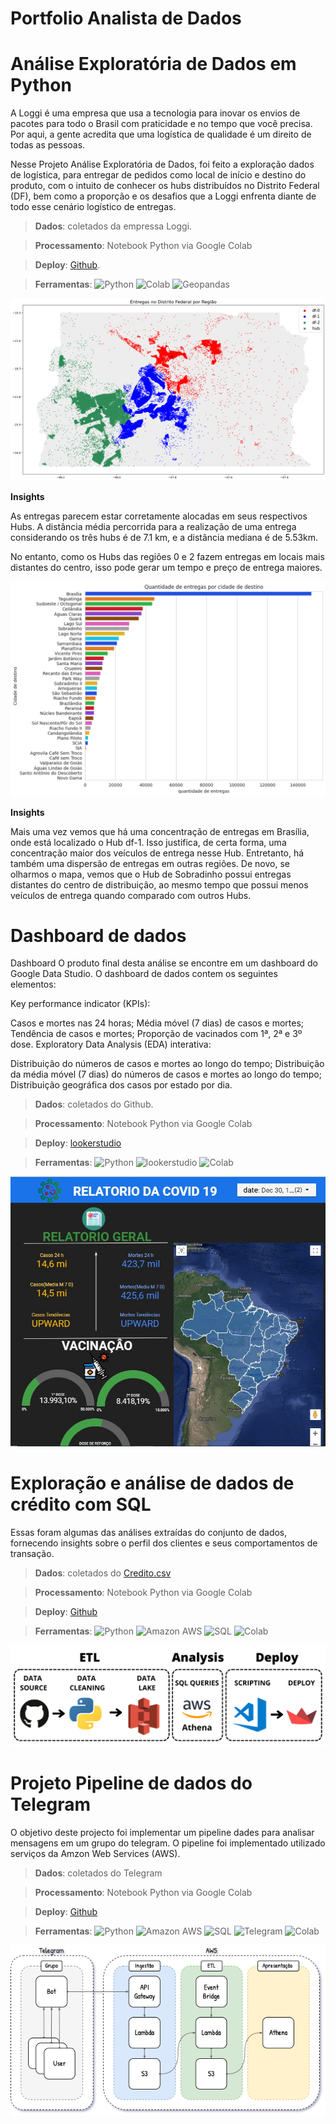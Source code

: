 # Portfolio Analista de Dados

<h1>Análise Exploratória de Dados em Python</h1>

A Loggi é uma empresa que usa a tecnologia para inovar os envios de pacotes para todo o Brasil com praticidade e no tempo que você precisa. Por aqui, a gente acredita que uma logística de qualidade é um direito de todas as pessoas.

Nesse Projeto Análise Exploratória de Dados, foi feito a exploração dados de logística, para entregar de pedidos como local de início e destino do produto, com o intuito de conhecer os hubs distribuídos no Distrito Federal (DF), bem como a proporção e os desafios que a Loggi enfrenta diante de todo esse cenário logístico de entregas.

>**Dados**: coletados da empressa Loggi.

>**Processamento**: Notebook Python via Google Colab

>**Deploy**: [Github](https://github.com/petwillian/Portfolio-Analista-de-Dados/blob/main/Projeto%20An%C3%A1lise%20Explorat%C3%B3ria%20de%20Dados%20em%20Python/Projeto.ipynb).

>**Ferramentas**: ![Python](https://img.shields.io/badge/Python-black?style=flat-square&logo=python)
                  ![Colab](https://img.shields.io/badge/Colab-orange?style=flat&logo=googlecolab&logoColor=%23F9AB00)
                  ![Geopandas](https://img.shields.io/badge/Geopandas-%20%23139C5A?style=flat&logo=geopandas&logoColor=%23F5FFFA)



![image](https://github.com/petwillian/Portfolio-Analista-de-Dados/blob/main/Projeto%20An%C3%A1lise%20Explorat%C3%B3ria%20de%20Dados%20em%20Python/Entregas%20no%20Distrito%20Federal.png)

**Insights**

As entregas parecem estar corretamente alocadas em seus respectivos Hubs. A distância média percorrida para a realização de uma entrega considerando os três hubs é de 7.1 km, e a distância mediana é de 5.53km.

No entanto, como os Hubs das regiões 0 e 2 fazem entregas em locais mais distantes do centro, isso pode gerar um tempo e preço de entrega maiores.

![Quantidade de entregas por cidade](https://github.com/petwillian/Portfolio-Analista-de-Dados/blob/main/Projeto%20An%C3%A1lise%20Explorat%C3%B3ria%20de%20Dados%20em%20Python/Quantidade%20de%20entregas%20por%20cidade.png)

**Insights**

Mais uma vez vemos que há uma concentração de entregas em Brasília, onde está localizado o Hub df-1. Isso justifica, de certa forma, uma concentração maior dos veículos de entrega nesse Hub. Entretanto, há também uma dispersão de entregas em outras regiões. De novo, se olharmos o mapa, vemos que o Hub de Sobradinho possui entregas distantes do centro de distribuição, ao mesmo tempo que possui menos veículos de entrega quando comparado com outros Hubs.

# Dashboard de dados

Dashboard O produto final desta análise se encontre em um dashboard do Google Data Studio. O dashboard de dados contem os seguintes elementos:

Key performance indicator (KPIs):

Casos e mortes nas 24 horas; Média móvel (7 dias) de casos e mortes; Tendência de casos e mortes; Proporção de vacinados com 1ª, 2ª e 3º dose. Exploratory Data Analysis (EDA) interativa:

Distribuição do números de casos e mortes ao longo do tempo; Distribuição da média móvel (7 dias) do números de casos e mortes ao longo do tempo; Distribuição geográfica dos casos por estado por dia.

>**Dados**: coletados do Github.

>**Processamento**: Notebook Python via Google Colab

>**Deploy**: [lookerstudio](https://lookerstudio.google.com/reporting/0b29e22d-8d1c-4076-bdee-c08921f08c18/page/90rHE)

>**Ferramentas**: ![Python](https://img.shields.io/badge/Python-black?style=flat-square&logo=python)
                  ![lookerstudio](https://img.shields.io/badge/looker-%20%234285F4?style=flat&logo=looker&logoColor=%23F5FFFA)
                  ![Colab](https://img.shields.io/badge/Colab-orange?style=flat&logo=googlecolab&logoColor=%23F9AB00)


![Covid_19](https://github.com/petwillian/Portfolio-Analista-de-Dados/blob/main/Dashboard%20de%20dados/Covid_19.jpg)

# Exploração e análise de dados de crédito com SQL

Essas foram algumas das análises extraídas do conjunto de dados, fornecendo insights sobre o perfil dos clientes e seus comportamentos de transação. 

>**Dados**: coletados do [Credito.csv](https://github.com/petwillian/Portfolio-Analista-de-Dados/blob/main/Projeto%20SQL/credito.csv)

>**Processamento**: Notebook Python via Google Colab

>**Deploy**: [Github](https://github.com/petwillian/Portfolio-Analista-de-Dados/tree/main/Projeto%20SQL)

>**Ferramentas**: ![Python](https://img.shields.io/badge/Python-black?style=flat-square&logo=python)
                  ![Amazon AWS](https://img.shields.io/badge/AWS-black?style=flat-square&logo=amazon-aws)
                  ![SQL](https://img.shields.io/badge/-SQL-black?style=flat-square&logo=sqlite)
                  ![Colab](https://img.shields.io/badge/Colab-orange?style=flat&logo=googlecolab&logoColor=%23F9AB00)


![sql-credito](https://github.com/petwillian/Portfolio-Analista-de-Dados/blob/main/Projeto%20SQL/sql-credito.png)

# Projeto Pipeline de dados do Telegram

O objetivo deste projecto foi implementar um pipeline dades para analisar mensagens em um grupo do telegram. O pipeline foi implementado utilizado serviços da Amzon Web Services (AWS).

>**Dados**: coletados do Telegram

>**Processamento**: Notebook Python via Google Colab

>**Deploy**: [Github](https://github.com/petwillian/Portfolio-Analista-de-Dados/tree/main/Projeto%20Pipeline%20de%20dados%20do%20Telegram)

>**Ferramentas**: ![Python](https://img.shields.io/badge/Python-black?style=flat-square&logo=python)
                  ![Amazon AWS](https://img.shields.io/badge/AWS-black?style=flat-square&logo=amazon-aws)
                  ![SQL](https://img.shields.io/badge/-SQL-black?style=flat-square&logo=sqlite)
                  ![Telegram](https://img.shields.io/badge/-Telegram_Bots-blue?style=flat-square&logo=telegram)
                  ![Colab](https://img.shields.io/badge/Colab-orange?style=flat&logo=googlecolab&logoColor=%23F9AB00)


![Profissao Analista de dados M42 Material de apoio arch (1)](https://github.com/petwillian/Portfolio-Analista-de-Dados/blob/main/Projeto%20Pipeline%20de%20dados%20do%20Telegram/%20Arch.png)



